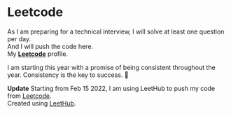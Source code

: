 # Leetcode

As I am preparing for a technical interview, I will solve at least one question per day.<br>
And I will push the code here.<br>
My **[Leetcode](https://leetcode.com/prajun7/)** profile.<br>

I am starting this year with a promise of being consistent throughout the year. Consistency is the key to success.
🤫<br>

**Update**
Starting from Feb 15 2022, I am using LeetHub to push my code from [Leetcode](https://leetcode.com/prajun7/).<br>
Created using [LeetHub](https://github.com/QasimWani/LeetHub).
